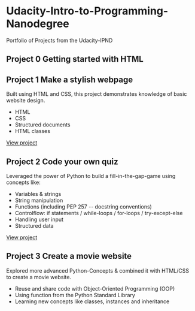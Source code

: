 # Udacity-Intro-to-Programming-Nanodegree

Portfolio of Projects from the Udacity-IPND

## Project 0 Getting started with HTML

## Project 1 Make a stylish webpage

Built using HTML and CSS, this project demonstrates knowledge of basic website design.
- HTML
- CSS
- Structured documents
- HTML classes

[View project](https://thalrion.github.io/)

## Project 2 Code your own quiz

Leveraged the power of Python to build a fill-in-the-gap-game using concepts like:

- Variables & strings
- String manipulation
- Functions (including PEP 257 -- docstring conventions)
- Controlflow: if statements / while-loops / for-loops / try-except-else
- Handling user input
- Structured data

[View project](https://trinket.io/python/cce59a9364)

## Project 3 Create a movie website

Explored more advanced Python-Concepts & combined it with HTML/CSS to create a movie website.

- Reuse and share code with Object-Oriented Programming (OOP)
- Using function from the Python Standard Library
- Learning new concepts like classes, instances and inheritance

